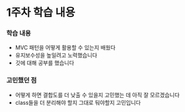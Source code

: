 # 1주차 학습 내용


### 학습 내용
- MVC 패턴을 어떻게 활용할 수 있는지 배웠다
- 유지보수성을 높일려고 노력했습니다
- 깃에 대해 공부를 했습니다

### 고민했던 점
- 어떻게 하면 결합도를 더 낮출 수 있을지 고민했는 데 아직 잘 모르겠습니다
- class들을 더 분리해야 할지 그대로 둬야할지 고민입니다
